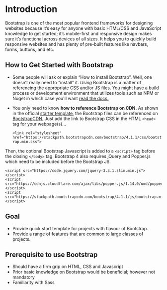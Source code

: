 # Introduction
Bootstrap is one of the most popular frontend frameworks for designing websites because it’s easy for anyone with basic HTML/CSS and JavaScript knowledge to get   started; it’s mobile-first and responsive design makes sure it’s functional across devices of all sizes. It helps you to quickly build responsive websites and has plenty of pre-built features like navbars, forms, buttons, and etc.

## How to Get Started with Bootstrap

*   Some people will ask or explain “How to install Bootstrap”. Well, one doesn’t really need to “install” it. *Using* Bootstrap is a matter of referencing the appropriate CSS and/or JS files. You might have a build process or development environment that utilizes tools such as NPM or Nuget in which case you'll want [read the docs.](
https://getbootstrap.com/docs/4.1/getting-started/build-tools/) 

*   You only need to know **how to reference Bootstrap on CDN.** As shown in the official [starter template](https://getbootstrap.com/docs/4.0/getting-started/introduction/#starter-template), the Bootstrap files can be           referenced on [BootstrapCDN.](https://www.bootstrapcdn.com/)
    Just add the link to Bootstrap CSS in the HTML ```<head>``` tag for your webpage(s)…
  
    ```<link rel="stylesheet" href="https://stackpath.bootstrapcdn.com/bootstrap/4.1.1/css/bootstrap.min.css">```
   
   Then, the optional Bootstrap Javascript is added to a  ``` <script> ```  tag before the closing  ``` </body> ``` tag.    Bootstrap 4 also requires jQuery and Popper.js which need to be included before the Bootstrap JS.
   
 ``` 
 <script src="https://code.jquery.com/jquery-3.3.1.slim.min.js">
 </script>
 <script src="https://cdnjs.cloudflare.com/ajax/libs/popper.js/1.14.0/umd/popper.min.js">
 </script>
 <script src="https://stackpath.bootstrapcdn.com/bootstrap/4.1.1/js/bootstrap.min.js">
 </script>
 ```

## Goal 
*   Provide quick start template for projects with flavour of Bootstrap.
*   Provide a range of features that are common to large classes of projects.

## Prerequisite to use Bootstrap
*   Should have a firm grip on HTML, CSS and Javascript 
*   Prior basic knowledge on Bootstrap would be beneficial; however not mandatory
*   Familiarity with Sass
